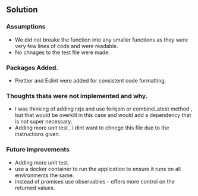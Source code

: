 ## Solution 

### Assumptions 
- We did not breake the function into any smaller functions as they were very few lines of code and were readable.
- No chnages to the test file were made. 



### Packages Added.
-  Prettier and Eslint were added for consistent code formatting.

### Thoughts thata were not implemented and why.
- I was thinking of adding rxjs and use forkjoin or combineLatest method , but that would be overkill in this case and would add a dependency that is not super necessary.
- Adding more unit test , i dint want to chnege this file due to the instructions given.


### Future improvements 
- Adding more unit test.
- use a docker container to run the application to ensure it runs on all environments the same.
- instead of promises use observables - offers more control on the returned values.

